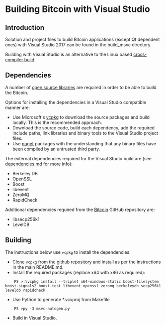 Building Bitcoin with Visual Studio
========================================

Introduction
---------------------
Solution and project files to build Bitcoin applications (except Qt dependent ones) with Visual Studio 2017 can be found in the build_msvc directory.

Building with Visual Studio is an alternative to the Linux based [cross-compiler build](../doc/build-windows.md).

Dependencies
---------------------
A number of [open source libraries](../doc/dependencies.md) are required in order to be able to build the Bitcoin.

Options for installing the dependencies in a Visual Studio compatible manner are:

- Use Microsoft's [vcpkg](https://docs.microsoft.com/en-us/cpp/vcpkg) to download the source packages and build locally. This is the recommended approach.
- Download the source code, build each dependency, add the required include paths, link libraries and binary tools to the Visual Studio project files.
- Use [nuget](https://www.nuget.org/) packages with the understanding that any binary files have been compiled by an untrusted third party.

The external dependencies required for the Visual Studio build are (see [dependencies.md](../doc/dependencies.md) for more info):

- Berkeley DB
- OpenSSL
- Boost
- libevent
- ZeroMQ
- RapidCheck

Additional dependencies required from the [Bitcoin](https://github.com/defich/ain) GitHub repository are:
- libsecp256k1
- LevelDB

Building
---------------------
The instructions below use `vcpkg` to install the dependencies.

- Clone `vcpkg` from the [github repository](https://github.com/Microsoft/vcpkg) and install as per the instructions in the main README.md.
- Install the required packages (replace x64 with x86 as required):

```
    PS >.\vcpkg install --triplet x64-windows-static boost-filesystem boost-signals2 boost-test libevent openssl zeromq berkeleydb secp256k1 leveldb rapidcheck
```

- Use Python to generate *.vcxproj from Makefile

```
    PS >py -3 msvc-autogen.py
```

- Build in Visual Studio.
